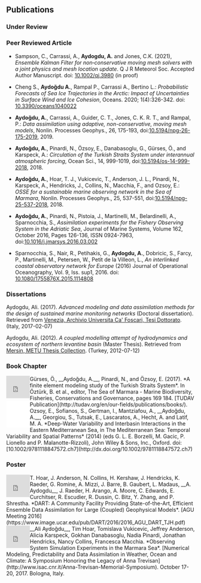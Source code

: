 ## Publications

### Under Review

### Peer Reviewed Article

- Sampson, C., Carrassi, A., __Aydogdu, A.__ and Jones, C.K. (2021), *Ensemble Kalman Filter for non‐conservative moving mesh solvers with a joint physics and mesh location update*. Q J R Meteorol Soc. Accepted Author Manuscript. doi: [10.1002/qj.3980](https://doi.org/10.1002/qj.3980) (in proof)

- Cheng S., __Aydoğdu A.__, Rampal P., Carrassi A., Bertino L.: *Probabilistic Forecasts of Sea Ice Trajectories in the Arctic: Impact of Uncertainties in Surface Wind and Ice Cohesion*, Oceans. 2020; 1(4):326-342. doi: [10.3390/oceans1040022](https://doi.org/10.3390/oceans1040022)

-  __Aydoğdu, A.__, Carrassi, A., Guider, C. T., Jones, C. K. R. T., and Rampal, P.: *Data assimilation using adaptive, non-conservative, moving mesh models*, Nonlin. Processes Geophys., 26, 175-193, doi:[10.5194/npg-26-175-2019](https://doi.org/10.5194/npg-26-175-2019), 2019.

- __Aydoğdu, A.__, Pinardi, N., Özsoy, E., Danabasoglu, G., Gürses, Ö., and Karspeck, A.: *Circulation of the Turkish Straits System under interannual atmospheric forcing*, Ocean Sci., 14, 999-1019, doi:[10.5194/os-14-999-2018](https://doi.org/10.5194/os-14-999-2018), 2018.

- __Aydoğdu, A.__, Hoar, T. J., Vukicevic, T., Anderson, J. L., Pinardi, N., Karspeck, A., Hendricks, J., Collins, N., Macchia, F., and Ozsoy, E.: *OSSE for a sustainable marine observing network in the Sea of Marmara*, Nonlin. Processes Geophys., 25, 537-551, doi:[10.5194/npg-25-537-2018](https://doi.org/10.5194/npg-25-537-2018), 2018.

- __Aydoğdu, A.__, Pinardi, N., Pistoia, J., Martinelli, M., Belardinelli, A., Sparnocchia, S., *Assimilation experiments for the Fishery Observing System in the Adriatic Sea*, Journal of Marine Systems, Volume 162, October 2016, Pages 126-136, ISSN 0924-7963, doi:[10.1016/j.jmarsys.2016.03.002](http://dx.doi.org/10.1016/j.jmarsys.2016.03.002)

- Sparnocchia, S., Nair, R., Petihakis, G., __Aydogdu, A.__, Dobricic, S., Farcy, P., Martinelli, M., Petersen, W., Petit de la Villeon, L., *An interlinked coastal observatory network for Europe* (2016) Journal of Operational Oceanography, Vol. 9, Iss. sup1, 2016. doi: [10.1080/1755876X.2015.1114808](http://dx.doi.org/10.1080/1755876X.2015.1114808)

### Dissertations

Aydogdu, Ali. (2017). *Advanced modeling and data assimilation methods for the design of sustained marine monitoring networks* (Doctoral dissertation). Retrieved from [Venezia, Archivio Universita Ca' Foscari, Tesi Dottorato](http://dspace.unive.it/handle/10579/10343?show=full). (Italy, 2017-02-07)

Aydogdu, Ali. (2012). *A coupled modelling attempt of hydrodynamics and ecosystem of northern levantine basin* (Master Thesis). Retrieved from [Mersin, METU Thesis Collection](http://library.metu.edu.tr/search~S15/a?Aydo{u011F}du+Ali). (Turkey, 2012-07-12)

### Book Chapter

<div style="float: left; clear: left">
<iframe src="https://widgets.figshare.com/articles/5853585/embed?show_title=0" width="63px" height="60px" frameborder="0"></iframe>
</div>
Gürses, Ö., __Aydoğdu, A.__, Pinardi, N., and Özsoy, E. (2017). *A finite element modeling study of the Turkish Straits System*. In Öztürk, B. et al., editor, The Sea of Marmara - Marine Biodiversity, Fisheries, Conservations and Governance, pages 169 184. [TUDAV Publication](http://tudav.org/en/our-fields/publications/books/).

<div style="float: left; clear: left">
<iframe style="width:63px; height:70px;" src="//e.issuu.com/embed.html#8893677/56704174" frameborder="0" allowfullscreen></iframe>
</div>
Ozsoy, E., Sofianos, S., Gertman, I., Mantziafou, A., __Aydoğdu, A.__, Georgiou, S., Tutsak, E., Lascaratos, A., Hecht, A. and Latif, M. A. *Deep-Water Variability and Interbasin Interactions in the Eastern Mediterranean Sea, in The Mediterranean Sea: Temporal Variability and Spatial Patterns* (2014) (eds G. L. E. Borzelli, M. Gacic, P. Lionello and P. Malanotte-Rizzoli), John Wiley & Sons, Inc., Oxford. doi:[10.1002/9781118847572.ch7](http://dx.doi.org/10.1002/9781118847572.ch7)

### Poster

<div style="float: left; clear: left">
<iframe src="https://widgets.figshare.com/articles/5821671/embed?show_title=0" width="63" height="60" frameborder="0"></iframe>
</div>
T. Hoar, J. Anderson, N. Collins, H. Kershaw, J. Hendricks, K. Raeder, G. Romine, A. Mizzi, J. Barre, B. Gaubert, L. Madaus, __A. Aydogdu__, J. Raeder, H. Arango, A. Moore, C. Edwards, E. Curchitser, R. Escudier, R. Dussin, C. Bitz, Y. Zhang, and P. Shrestha. *DART: A Community Facility Providing State-of-the-Art, Efficient
Ensemble Data Assimilation for Large (Coupled) Geophysical Models*. [AGU Meeting 2016](https://www.image.ucar.edu/pub/DART/2016/2016_AGU_DART_TJH.pdf)


<div style="float: left; clear: left">
<iframe src="https://widgets.figshare.com/articles/5738487/embed?show_title=0" width="63" height="60" frameborder="0"></iframe>
</div>
__Ali Aydoğdu__, Tim Hoar, Tomislava Vukicevic, Jeffrey Anderson, Alicia Karspeck, Gokhan Danabasoglu, Nadia Pinardi, Jonathan Hendricks, Nancy Collins, Francesca Macchia. *Observing System Simulation Experiments in the Marmara Sea*. [Numerical Modeling, Predictability and Data Assimilation in Weather, Ocean and Climate: A Symposium Honoring the Legacy of Anna Trevisan](http://www.isac.cnr.it/Anna-Trevisan-Memorial-Symposium). October 17-20, 2017. Bologna, Italy.

